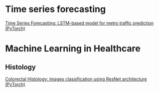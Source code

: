 # Time series forecasting
[Time Series Forecasting: LSTM-based model for metro traffic prediction (PyTorch)](https://github.com/MariaZork/my-machine-learning-tutorials/blob/master/time-series-forecasting-part1-LSTM.ipynb)

# Machine Learning in Healthcare

## Histology
[Colorectal Histology: images classification using ResNet architecture (PyTorch)](https://github.com/MariaZork/my-machine-learning-tutorials/blob/master/colorectal-cancer-classification.ipynb)
